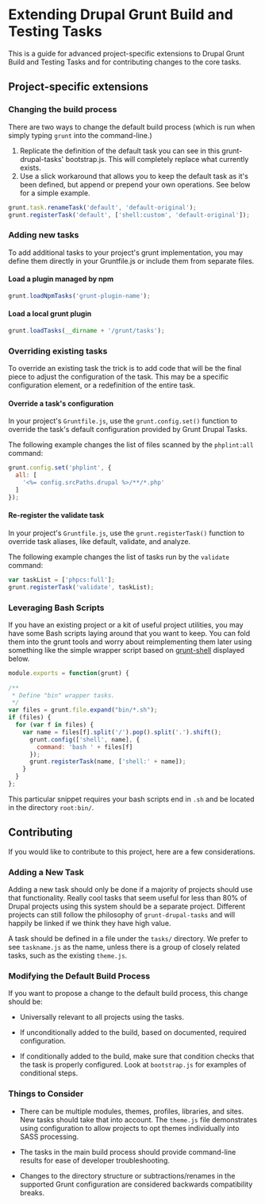 # Extending Drupal Grunt Build and Testing Tasks

This is a guide for advanced project-specific extensions to Drupal Grunt Build
and Testing Tasks and for contributing changes to the core tasks.

## Project-specific extensions

### Changing the build process

There are two ways to change the default build process (which is run when simply
typing `grunt` into the command-line.)

1. Replicate the definition of the default task you can see in this
   grunt-drupal-tasks' bootstrap.js. This will completely replace what currently
   exists.
2. Use a slick workaround that allows you to keep the default task as it's been
   defined, but append or prepend your own operations. See below for a simple
   example.

```js
grunt.task.renameTask('default', 'default-original');
grunt.registerTask('default', ['shell:custom', 'default-original']);
```

### Adding new tasks

To add additional tasks to your project's grunt implementation, you may define
them directly in your Gruntfile.js or include them from separate files.

#### Load a plugin managed by npm

```js
grunt.loadNpmTasks('grunt-plugin-name');
```

#### Load a local grunt plugin

```js
grunt.loadTasks(__dirname + '/grunt/tasks');
```

### Overriding existing tasks

To override an existing task the trick is to add code that will be the final
piece to adjust the configuration of the task. This may be a specific
configuration element, or a redefinition of the entire task.

#### Override a task's configuration

In your project's `Gruntfile.js`, use the `grunt.config.set()` function to
override the task's default configuration provided by Grunt Drupal Tasks.

The following example changes the list of files scanned by the `phplint:all`
command:

```js
grunt.config.set('phplint', {
  all: [
    '<%= config.srcPaths.drupal %>/**/*.php'
  ]
});
```

#### Re-register the validate task

In your project's `Gruntfile.js`, use the `grunt.registerTask()` function to
override task aliases, like default, validate, and analyze.

The following example changes the list of tasks run by the `validate` command:

```js
var taskList = ['phpcs:full'];
grunt.registerTask('validate', taskList);
```

### Leveraging Bash Scripts

If you have an existing project or a kit of useful project utilities, you may
have some Bash scripts laying around that you want to keep. You can fold them
into the grunt tools and worry about reimplementing them later using something
like the simple wrapper script based on
[grunt-shell](https://github.com/sindresorhus/grunt-shell) displayed below.

```js
module.exports = function(grunt) {
 
/**
 * Define "bin" wrapper tasks.
 */
var files = grunt.file.expand("bin/*.sh");
if (files) {
  for (var f in files) {
    var name = files[f].split('/').pop().split('.').shift();
      grunt.config(['shell', name], {
        command: 'bash ' + files[f]
      });
      grunt.registerTask(name, ['shell:' + name]);
    }
  }
};
```
This particular snippet requires your bash scripts end in `.sh` and be located
in the directory `root:bin/`.

## Contributing

If you would like to contribute to this project, here are a few considerations.

### Adding a New Task

Adding a new task should only be done if a majority of projects should use that
functionality. Really cool tasks that seem useful for less than 80% of Drupal
projects using this system should be a separate project. Different projects can
still follow the philosophy of `grunt-drupal-tasks` and will happily be linked
if we think they have high value.

A task should be defined in a file under the `tasks/` directory. We prefer to
see `taskname.js` as the name, unless there is a group of closely related tasks,
such as the existing `theme.js`.

### Modifying the Default Build Process

If you want to propose a change to the default build process, this change should
be:

- Universally relevant to all projects using the tasks.

- If unconditionally added to the build, based on documented, required
  configuration.

- If conditionally added to the build, make sure that condition checks that the
  task is properly configured. Look at `bootstrap.js` for examples of
  conditional steps.

### Things to Consider

- There can be multiple modules, themes, profiles, libraries, and sites. New
  tasks should take that into account. The `theme.js` file demonstrates using
  configuration to allow projects to opt themes individually into SASS
  processing.

- The tasks in the main build process should provide command-line results for
  ease of developer troubleshooting.

- Changes to the directory structure or subtractions/renames in the supported
  Grunt configuration are considered backwards compatibility breaks.
